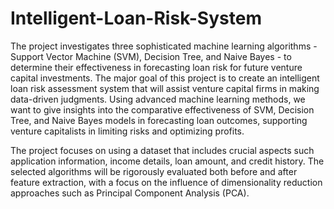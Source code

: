 # Intelligent-Loan-Risk-System
The project investigates three sophisticated machine learning algorithms - Support Vector Machine (SVM), Decision Tree, and Naive Bayes - to determine their effectiveness in forecasting loan risk for future venture capital investments. The major goal of this project is to create an intelligent loan risk assessment system that will assist venture capital firms in making data-driven judgments. Using advanced machine learning methods, we want to give insights into the comparative effectiveness of SVM, Decision Tree, and Naive Bayes models in forecasting loan outcomes, supporting venture capitalists in limiting risks and optimizing profits. 


The project focuses on using a dataset that includes crucial aspects such application information, income details, loan amount, and credit history. The selected algorithms will be rigorously evaluated both before and after feature extraction, with a focus on the influence of dimensionality reduction approaches such as Principal Component Analysis (PCA).

